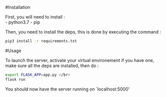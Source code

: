#Installation

First, you will need to install : </br>
	- python3.7
	- pip

Then, you need to install the deps, this is done by executing the command : </br>

```bash
pip3 install -r requirements.txt
```

#Usage

To launch the server, activate your virtual environement if you have one, make sure all the deps are installed, then do : </br>

```bash
export FLASK_APP=app.py </br>
flask run
```

You should now have the server running on `localhost:5000'
